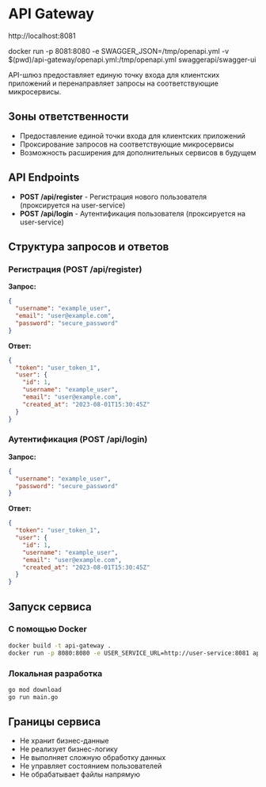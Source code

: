 # API Gateway

http://localhost:8081

docker run -p 8081:8080 -e SWAGGER_JSON=/tmp/openapi.yml -v $(pwd)/api-gateway/openapi.yml:/tmp/openapi.yml swaggerapi/swagger-ui

API-шлюз предоставляет единую точку входа для клиентских приложений и перенаправляет запросы на соответствующие микросервисы.

## Зоны ответственности
- Предоставление единой точки входа для клиентских приложений
- Проксирование запросов на соответствующие микросервисы
- Возможность расширения для дополнительных сервисов в будущем

## API Endpoints

- **POST /api/register** - Регистрация нового пользователя (проксируется на user-service)
- **POST /api/login** - Аутентификация пользователя (проксируется на user-service)

## Структура запросов и ответов

### Регистрация (POST /api/register)

**Запрос:**
```json
{
  "username": "example_user",
  "email": "user@example.com",
  "password": "secure_password"
}
```

**Ответ:**
```json
{
  "token": "user_token_1",
  "user": {
    "id": 1,
    "username": "example_user",
    "email": "user@example.com",
    "created_at": "2023-08-01T15:30:45Z"
  }
}
```

### Аутентификация (POST /api/login)

**Запрос:**
```json
{
  "username": "example_user",
  "password": "secure_password"
}
```

**Ответ:**
```json
{
  "token": "user_token_1",
  "user": {
    "id": 1,
    "username": "example_user",
    "email": "user@example.com",
    "created_at": "2023-08-01T15:30:45Z"
  }
}
```

## Запуск сервиса

### С помощью Docker
```bash
docker build -t api-gateway .
docker run -p 8080:8080 -e USER_SERVICE_URL=http://user-service:8081 api-gateway
```

### Локальная разработка
```bash
go mod download
go run main.go
```

## Границы сервиса
- Не хранит бизнес-данные
- Не реализует бизнес-логику
- Не выполняет сложную обработку данных
- Не управляет состоянием пользователей
- Не обрабатывает файлы напрямую

